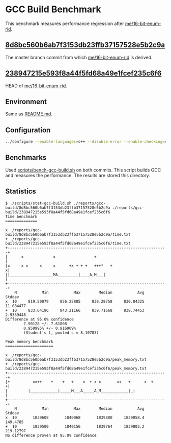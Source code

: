 # GCC Build Benchmark

This benchmark measures performance regression after [me/16-bit-enum-rid](https://github.com/ken-matsui/gcc-gsoc23/tree/me/16-bit-enum-rid).

## [8d8bc560b6ab7f3153db23ffb37157528e5b2c9a](https://gcc.gnu.org/git/?p=gcc.git;a=commit;h=8d8bc560b6ab7f3153db23ffb37157528e5b2c9a)

The master branch commit from which [me/16-bit-enum-rid](https://github.com/ken-matsui/gcc-gsoc23/tree/me/16-bit-enum-rid) is derived.

## [238947215e593f8a44f5fd68a49e1fcef235c6f6](https://github.com/ken-matsui/gcc-gsoc23/commit/238947215e593f8a44f5fd68a49e1fcef235c6f6)

HEAD of [me/16-bit-enum-rid](https://github.com/ken-matsui/gcc-gsoc23/tree/me/16-bit-enum-rid).

## Environment

Same as [README.md](../../README.md).

## Configuration

```bash
../configure --enable-languages=c++ --disable-error --enable-checking=release --disable-bootstrap
```

## Benchmarks

Used [scripts/bench-gcc-build.sh](../../scripts/bench-gcc-build.sh) on both commits. This script builds GCC and measures the performance. The results are stored this directory.

## Statistics

```console
$ ./scripts/stat-gcc-build.sh ./reports/gcc-build/8d8bc560b6ab7f3153db23ffb37157528e5b2c9a ./reports/gcc-build/238947215e593f8a44f5fd68a49e1fcef235c6f6
Time benchmark
==============

x ./reports/gcc-build/8d8bc560b6ab7f3153db23ffb37157528e5b2c9a/time.txt
+ ./reports/gcc-build/238947215e593f8a44f5fd68a49e1fcef235c6f6/time.txt
+----------------------------------------------------------------------+
|      x             x                 +                               |
|x     x x     x     x      +x + + +   +++*   +                       x|
||___________________MA_________|____A_M___|                           |
+----------------------------------------------------------------------+
    N           Min           Max        Median           Avg        Stddev
x  10     819.50079     856.25885     830.28758     830.84325     11.084477
+  10     833.64196     843.21166     839.71668     838.74453     2.9339448
Difference at 95.0% confidence
        7.90128 +/- 7.61808
        0.950995% +/- 0.916909%
        (Student's t, pooled s = 8.10783)

Peak memory benchmark
=====================

x ./reports/gcc-build/8d8bc560b6ab7f3153db23ffb37157528e5b2c9a/peak_memory.txt
+ ./reports/gcc-build/238947215e593f8a44f5fd68a49e1fcef235c6f6/peak_memory.txt
+----------------------------------------------------------------------+
|+          xx++    +    +   +    x  + x x       xx   +      x  +     +|
|         |____________|_____M___A_____A_M____________|_|              |
+----------------------------------------------------------------------+
    N           Min           Max        Median           Avg        Stddev
x  10       1839608       1840068       1839880     1839858.4      149.4785
+  10       1839500       1840156       1839764     1839803.2     219.12797
No difference proven at 95.0% confidence
```
